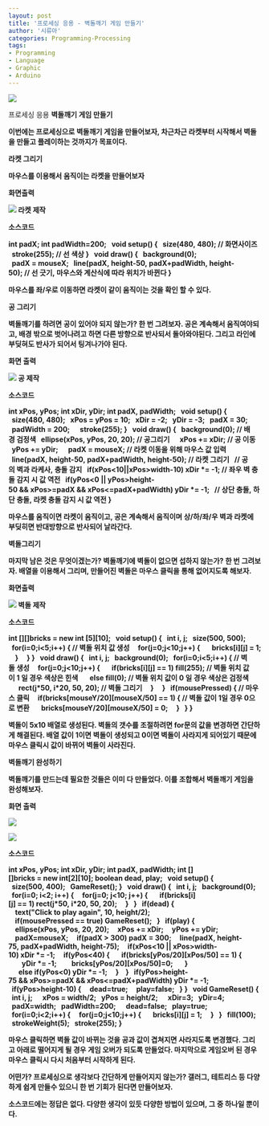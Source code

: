 ```yaml
---
layout: post
title: '프로세싱 응용 - 벽돌깨기 게임 만들기'
author: '시류아'
categories: Programming-Processing
tags:
- Programming
- Language
- Graphic
- Arduino
---
```



<script> location.href='https://cafe.naver.com/develoid/776088' ; </script>

<p>
 <p>
  <img src="https://dthumb-phinf.pstatic.net/?src=%22http%3A%2F%2Fblogfiles.naver.net%2FMjAxNzAxMjZfMTQg%2FMDAxNDg1MzkzNzQ3ODQy.0hi4InYEnCJo-uDjJxIEXMuk-obUiY10MweBv_x7qZMg.hvqqmDmcC21WTjK7ikczYfan0oPMvrQ8QkYjr0QV2jkg.PNG.searphiel9%2Fprocessing_logo.png%22&amp;type=cafe_wa740">
 </p>
</p>
<p>
 <p>
  <p>
   프로세싱 응용
   <b>벽돌깨기 게임 만들기
  </p>
 </p>
</p>
<p>
 <p>이번에는 프로세싱으로 벽돌깨기 게임을 만들어보자, 차근차근 라켓부터 시작해서 벽돌을 만들고 플레이하는 것까지가 목표이다.</p>
</p>
<p>
 <p>
  <p></p>
 </p>
</p>
<p>
 <p>
  <p>
   라켓 그리기
  </p>
 </p>
</p>
<p>
 <p>마우스를 이용해서 움직이는 라켓을 만들어보자</p>
</p>
<p>
 <p>
  <p>
   화면출력
  </p>
 </p>
</p>
<p>
 <p>
  <img src="https://dthumb-phinf.pstatic.net/?src=%22http%3A%2F%2Fblogfiles.naver.net%2FMjAxNzAxMjZfMjcg%2FMDAxNDg1MzkzOTY0ODA3.q-rMm7RfjAjW4eBpBzlglRKh39eBZBLt08sEx9Tfaqkg.Xi02jqjgv2ljiYw6FS0v6Mt9DQXnD_RF5_r2xAShJagg.PNG.searphiel9%2F1.png%22&amp;type=cafe_wa740">
  라켓 제작
 </p>
</p>
<p>
 <p>
  <p>
   소스코드
  </p>
 </p>
</p>
<p>
 <p>
  <p>
   int&nbsp;padX;
   <b>int&nbsp;padWidth=200;
   <b>&nbsp;
   <b>void&nbsp;setup()&nbsp;{
   <b>&nbsp;&nbsp;size(480,&nbsp;480);&nbsp;//&nbsp;화면사이즈
   <b>&nbsp;&nbsp;stroke(255);&nbsp;//&nbsp;선&nbsp;색상
   <b>}
   <b>&nbsp;
   <b>void&nbsp;draw()&nbsp;{
   <b>&nbsp;&nbsp;background(0);
   <b>&nbsp;&nbsp;
   <b>&nbsp;&nbsp;padX&nbsp;=&nbsp;mouseX;
   <b>&nbsp;&nbsp;line(padX,&nbsp;height-50,&nbsp;padX+padWidth,&nbsp;height-50);&nbsp;//&nbsp;선&nbsp;긋기,&nbsp;마우스와&nbsp;계산식에&nbsp;따라&nbsp;위치가&nbsp;바뀐다
   <b>}
  </p>
 </p>
</p>
<p>
 <p>마우스를 좌/우로 이동하면 라켓이 같이 움직이는 것을 확인 할 수 있다.</p>
</p>
<p>
 <p>
  <p></p>
 </p>
</p>
<p>
 <p>
  <p>
   공 그리기
  </p>
 </p>
</p>
<p>
 <p>벽돌깨기를 하려면 공이 있어야 되지 않는가? 한 번 그려보자. 공은 계속해서 움직여야되고, 배경 밖으로 벗어나려고 하면 다른 방향으로 반사되서 돌아와야된다. 그리고 라인에 부딪혀도 반사가 되어서 팅겨나가야 된다.</p>
</p>
<p>
 <p>
  <p>
   화면 출력
  </p>
 </p>
</p>
<p>
 <p>
  <img src="https://dthumb-phinf.pstatic.net/?src=%22http%3A%2F%2Fblogfiles.naver.net%2FMjAxNzAxMjZfNiAg%2FMDAxNDg1Mzk0MTIwNzM1.1y9WbeOMUQN-sbqDZvXpBMlkXmhMFyO8cNwyJQpfxFEg.D8_M3ENlZx92F7cjLC-d0r7IjiiVs1dFfMi32k2Rv80g.PNG.searphiel9%2F2.png%22&amp;type=cafe_wa740">
  공 제작
 </p>
</p>
<p>
 <p>
  <p>
   소스코드
  </p>
 </p>
</p>
<p>
 <p>
  <p>
   int&nbsp;xPos,&nbsp;yPos;
   <b>int&nbsp;xDir,&nbsp;yDir;
   <b>int&nbsp;padX,&nbsp;padWidth;
   <b>&nbsp;
   <b>void&nbsp;setup()&nbsp;{
   <b>&nbsp;&nbsp;size(480,&nbsp;480);
   <b>&nbsp;&nbsp;xPos&nbsp;=&nbsp;yPos&nbsp;=&nbsp;10;
   <b>&nbsp;&nbsp;xDir&nbsp;=&nbsp;-2;
   <b>&nbsp;&nbsp;yDir&nbsp;=&nbsp;-3;
   <b>&nbsp;&nbsp;padX&nbsp;=&nbsp;30;
   <b>&nbsp;&nbsp;padWidth&nbsp;=&nbsp;200;
   <b>&nbsp;&nbsp;
   <b>&nbsp;&nbsp;stroke(255);
   <b>}
   <b>&nbsp;
   <b>void&nbsp;draw()&nbsp;{
   <b>&nbsp;&nbsp;background(0);&nbsp;//&nbsp;배경&nbsp;검정색
   <b>&nbsp;&nbsp;ellipse(xPos,&nbsp;yPos,&nbsp;20,&nbsp;20);&nbsp;//&nbsp;공그리기
   <b>&nbsp;&nbsp;
   <b>&nbsp;&nbsp;xPos&nbsp;+=&nbsp;xDir;&nbsp;//&nbsp;공&nbsp;이동
   <b>&nbsp;&nbsp;yPos&nbsp;+=&nbsp;yDir;
   <b>&nbsp;&nbsp;
   <b>&nbsp;&nbsp;padX&nbsp;=&nbsp;mouseX;&nbsp;//&nbsp;라켓&nbsp;이동을&nbsp;위해&nbsp;마우스&nbsp;값&nbsp;입력
   <b>&nbsp;&nbsp;line(padX,&nbsp;height-50,&nbsp;padX+padWidth,&nbsp;height-50);&nbsp;//&nbsp;라켓&nbsp;그리기
   <b>&nbsp;&nbsp;//&nbsp;공의&nbsp;벽과&nbsp;라케사,&nbsp;충돌&nbsp;감지
   <b>&nbsp;&nbsp;if(xPos&lt;10||xPos&gt;width-10)&nbsp;xDir&nbsp;*=&nbsp;-1;&nbsp;//&nbsp;좌우&nbsp;벽&nbsp;충돌&nbsp;감지&nbsp;시&nbsp;값&nbsp;역전
   <b>&nbsp;&nbsp;if(yPos&lt;0&nbsp;||&nbsp;yPos&gt;height-50&nbsp;&amp;&amp;&nbsp;xPos&gt;=padX&nbsp;&amp;&amp;&nbsp;xPos&lt;=padX+padWidth)&nbsp;yDir&nbsp;*=&nbsp;-1;
   <b>&nbsp;&nbsp;//&nbsp;상단&nbsp;충돌,&nbsp;하단&nbsp;충돌,&nbsp;라켓&nbsp;충돌&nbsp;감지&nbsp;시&nbsp;값&nbsp;역전
   <b>}
  </p>
 </p>
</p>
<p>
 <p>마우스를 움직이면 라켓이 움직이고, 공은 계속해서 움직이며 상/하/좌/우 벽과 라켓에 부딪히면 반대방향으로 반사되어 날라간다.</p>
</p>
<p>
 <p>
  <p></p>
 </p>
</p>
<p>
 <p>
  <p>
   벽돌그리기
  </p>
 </p>
</p>
<p>
 <p>마지막 남은 것은 무엇이겠는가? 벽돌깨기에 벽돌이 없으면 섭하지 않는가? 한 번 그려보자. 배열을 이용해서 그리며, 만들어진 벽돌은 마우스 클릭을 통해 없어지도록 해보자.</p>
</p>
<p>
 <p>
  <p>
   화면출력
  </p>
 </p>
</p>
<p>
 <p>
  <img src="https://dthumb-phinf.pstatic.net/?src=%22http%3A%2F%2Fblogfiles.naver.net%2FMjAxNzAxMjZfMTc4%2FMDAxNDg1Mzk0MjI4MDIz.hEvuNBtzl9ChiQGZE74NK3ow-iYqSeOucKav7yNzqIMg.N99CyYhvzyJalG2-rfzJCUCMw3-TCW8Z8QtthPSWDwUg.PNG.searphiel9%2F3.png%22&amp;type=cafe_wa740">
  벽돌 제작
 </p>
</p>
<p>
 <p>
  <p>
   소스코드
  </p>
 </p>
</p>
<p>
 <p>
  <p>
   int&nbsp;[][]bricks&nbsp;=&nbsp;new&nbsp;int&nbsp;[5][10];
   <b>&nbsp;
   <b>void&nbsp;setup()&nbsp;{
   <b>&nbsp;&nbsp;int&nbsp;i,&nbsp;j;
   <b>&nbsp;&nbsp;size(500,&nbsp;500);
   <b>&nbsp;&nbsp;for(i=0;i&lt;5;i++)&nbsp;{&nbsp;//&nbsp;벽돌&nbsp;위치&nbsp;값&nbsp;생성
   <b>&nbsp;&nbsp;&nbsp;&nbsp;for(j=0;j&lt;10;j++)&nbsp;{
   <b>&nbsp;&nbsp;&nbsp;&nbsp;&nbsp;&nbsp;bricks[i][j]&nbsp;=&nbsp;1;
   <b>&nbsp;&nbsp;&nbsp;&nbsp;}&nbsp;&nbsp;
   <b>&nbsp;&nbsp;}
   <b>}
   <b>&nbsp;
   <b>void&nbsp;draw()&nbsp;{
   <b>&nbsp;&nbsp;int&nbsp;i,&nbsp;j;
   <b>&nbsp;&nbsp;background(0);
   <b>&nbsp;&nbsp;for(i=0;i&lt;5;i++)&nbsp;{&nbsp;//&nbsp;벽돌&nbsp;생성
   <b>&nbsp;&nbsp;&nbsp;&nbsp;for(j=0;j&lt;10;j++)&nbsp;{
   <b>&nbsp;&nbsp;&nbsp;&nbsp;&nbsp;&nbsp;if(bricks[i][j]&nbsp;==&nbsp;1)&nbsp;fill(255);&nbsp;//&nbsp;벽돌&nbsp;위치&nbsp;값이&nbsp;1&nbsp;일&nbsp;경우&nbsp;색상은&nbsp;힌색
   <b>&nbsp;&nbsp;&nbsp;&nbsp;&nbsp;&nbsp;else&nbsp;fill(0);&nbsp;//&nbsp;벽돌&nbsp;위치&nbsp;값이&nbsp;0&nbsp;일&nbsp;경우&nbsp;색상은&nbsp;검정색
   <b>&nbsp;&nbsp;&nbsp;&nbsp;&nbsp;&nbsp;rect(j*50,&nbsp;i*20,&nbsp;50,&nbsp;20);&nbsp;//&nbsp;벽돌&nbsp;그리기
   <b>&nbsp;&nbsp;&nbsp;&nbsp;}&nbsp;&nbsp;
   <b>&nbsp;&nbsp;}
   <b>&nbsp;&nbsp;if(mousePressed)&nbsp;{&nbsp;//&nbsp;마우스&nbsp;클릭
   <b>&nbsp;&nbsp;&nbsp;&nbsp;if(bricks[mouseY/20][mouseX/50]&nbsp;==&nbsp;1)&nbsp;{&nbsp;//&nbsp;벽돌&nbsp;값이&nbsp;1일&nbsp;경우&nbsp;0으로&nbsp;변환
   <b>&nbsp;&nbsp;&nbsp;&nbsp;&nbsp;&nbsp;bricks[mouseY/20][mouseX/50]&nbsp;=&nbsp;0;
   <b>&nbsp;&nbsp;&nbsp;&nbsp;}
   <b>&nbsp;&nbsp;}
   <b>}
  </p>
 </p>
</p>
<p>
 <p>벽돌이 5x10 배열로 생성된다. 벽돌의 갯수를 조절하려면 for문의 값을 변경하면 간단하게 해결된다. 배열 값이 1이면 벽돌이 생성되고 0이면 벽돌이 사라지게 되어있기 때문에 마우스 클릭시 값이 바뀌어 벽돌이 사라진다.</p>
</p>
<p>
 <p>
  <p></p>
 </p>
</p>
<p>
 <p>
  <p>
   벽돌깨기 완성하기
  </p>
 </p>
</p>
<p>
 <p>벽돌깨기를 만드는데 필요한 것들은 이미 다 만들었다. 이를 조합해서 벽돌깨기 게임을 완성해보자.</p>
</p>
<p>
 <p>
  <p>
   화면 출력
  </p>
 </p>
</p>
<p>
 <p>
  <img src="https://dthumb-phinf.pstatic.net/?src=%22http%3A%2F%2Fblogfiles.naver.net%2FMjAxNzAxMjZfMjE5%2FMDAxNDg1Mzk0MzI2MTg4.bt02Vkfsn6dGAQq16Ngsumc65I3HxGZc_ijVXXi12ngg.DEg1jmdYUOtX-dWwPkg4jCGxVHdjWdJ60VkPEeu0aTAg.PNG.searphiel9%2F4.png%22&amp;type=cafe_wa740">
 </p>
</p>
<p>
 <p>
  <img src="https://dthumb-phinf.pstatic.net/?src=%22http%3A%2F%2Fblogfiles.naver.net%2FMjAxNzAxMjZfMjkz%2FMDAxNDg1Mzk0MzI2MTg5.B4rj-WK-P8fp4kD_qcwZJFJZb_2FDSTE1eCF_vsmF1Yg.vg8ZpZXeVWmq3db6mYUaWHHpPtnTRYL8nwLBYyjsMcgg.PNG.searphiel9%2F5.png%22&amp;type=cafe_wa740">
 </p>
</p>
<p>
 <p>
  <p>
   소스코드
  </p>
 </p>
</p>
<p>
 <p>
  <p>
   int&nbsp;xPos,&nbsp;yPos;
   <b>int&nbsp;xDir,&nbsp;yDir;
   <b>int&nbsp;padX,&nbsp;padWidth;
   <b>int&nbsp;[][]bricks&nbsp;=&nbsp;new&nbsp;int[2][10];
   <b>boolean&nbsp;dead,&nbsp;play;
   <b>&nbsp;
   <b>void&nbsp;setup()&nbsp;{
   <b>&nbsp;&nbsp;size(500,&nbsp;400);
   <b>&nbsp;&nbsp;GameReset();
   <b>}
   <b>&nbsp;
   <b>void&nbsp;draw()&nbsp;{
   <b>&nbsp;&nbsp;int&nbsp;i,&nbsp;j;
   <b>&nbsp;&nbsp;background(0);
   <b>&nbsp;&nbsp;for(i=0;&nbsp;i&lt;2;&nbsp;i++)&nbsp;{
   <b>&nbsp;&nbsp;&nbsp;&nbsp;for(j=0;&nbsp;j&lt;10;&nbsp;j++)&nbsp;{
   <b>&nbsp;&nbsp;&nbsp;&nbsp;&nbsp;&nbsp;if(bricks[i][j]&nbsp;==&nbsp;1)&nbsp;rect(j*50,&nbsp;i*20,&nbsp;50,&nbsp;20);
   <b>&nbsp;&nbsp;&nbsp;&nbsp;}
   <b>&nbsp;&nbsp;}
   <b>&nbsp;&nbsp;if(dead)&nbsp;{
   <b>&nbsp;&nbsp;&nbsp;&nbsp;text("Click&nbsp;to&nbsp;play&nbsp;again",&nbsp;10,&nbsp;height/2);
   <b>&nbsp;&nbsp;&nbsp;&nbsp;if(mousePressed&nbsp;==&nbsp;true)&nbsp;GameReset();
   <b>&nbsp;&nbsp;}
   <b>&nbsp;&nbsp;if(play)&nbsp;{
   <b>&nbsp;&nbsp;&nbsp;&nbsp;ellipse(xPos,&nbsp;yPos,&nbsp;20,&nbsp;20);
   <b>&nbsp;&nbsp;&nbsp;&nbsp;xPos&nbsp;+=&nbsp;xDir;
   <b>&nbsp;&nbsp;&nbsp;&nbsp;yPos&nbsp;+=&nbsp;yDir;
   <b>&nbsp;&nbsp;&nbsp;&nbsp;padX=mouseX;
   <b>&nbsp;&nbsp;&nbsp;&nbsp;if(padX&nbsp;&gt;&nbsp;300)&nbsp;padX&nbsp;=&nbsp;300;
   <b>&nbsp;&nbsp;&nbsp;&nbsp;line(padX,&nbsp;height-75,&nbsp;padX+padWidth,&nbsp;height-75);
   <b>&nbsp;&nbsp;&nbsp;&nbsp;if(xPos&lt;10&nbsp;||&nbsp;xPos&gt;width-10)&nbsp;xDir&nbsp;*=&nbsp;-1;
   <b>&nbsp;&nbsp;&nbsp;&nbsp;if(yPos&lt;40)&nbsp;{
   <b>&nbsp;&nbsp;&nbsp;&nbsp;&nbsp;&nbsp;if(bricks[yPos/20][xPos/50]&nbsp;==&nbsp;1)&nbsp;{
   <b>&nbsp;&nbsp;&nbsp;&nbsp;&nbsp;&nbsp;&nbsp;&nbsp;yDir&nbsp;*=&nbsp;-1;
   <b>&nbsp;&nbsp;&nbsp;&nbsp;&nbsp;&nbsp;&nbsp;&nbsp;bricks[yPos/20][xPos/50]=0;
   <b>&nbsp;&nbsp;&nbsp;&nbsp;&nbsp;&nbsp;}
   <b>&nbsp;&nbsp;&nbsp;&nbsp;&nbsp;&nbsp;else&nbsp;if(yPos&lt;0)&nbsp;yDir&nbsp;*=&nbsp;-1;
   <b>&nbsp;&nbsp;&nbsp;&nbsp;}&nbsp;
   <b>&nbsp;&nbsp;}
   <b>&nbsp;&nbsp;if(yPos&gt;height-75&nbsp;&amp;&amp;&nbsp;xPos&gt;=padX&nbsp;&amp;&amp;&nbsp;xPos&lt;=padX+padWidth)&nbsp;yDir&nbsp;*=&nbsp;-1;
   <b>&nbsp;&nbsp;if(yPos&gt;height-10)&nbsp;{
   <b>&nbsp;&nbsp;&nbsp;&nbsp;dead=true;
   <b>&nbsp;&nbsp;&nbsp;&nbsp;play=false;
   <b>&nbsp;&nbsp;}
   <b>}
   <b>&nbsp;
   <b>void&nbsp;GameReset()&nbsp;{
   <b>&nbsp;&nbsp;int&nbsp;i,&nbsp;j;
   <b>&nbsp;&nbsp;
   <b>&nbsp;&nbsp;xPos&nbsp;=&nbsp;width/2;
   <b>&nbsp;&nbsp;yPos&nbsp;=&nbsp;height/2;
   <b>&nbsp;&nbsp;
   <b>&nbsp;&nbsp;xDir=3;
   <b>&nbsp;&nbsp;yDir=4;
   <b>&nbsp;&nbsp;
   <b>&nbsp;&nbsp;padX=width;
   <b>&nbsp;&nbsp;padWidth=200;
   <b>&nbsp;&nbsp;
   <b>&nbsp;&nbsp;dead=false;
   <b>&nbsp;&nbsp;play=true;
   <b>&nbsp;&nbsp;
   <b>&nbsp;&nbsp;for(i=0;i&lt;2;i++)&nbsp;{
   <b>&nbsp;&nbsp;&nbsp;&nbsp;for(j=0;j&lt;10;j++)&nbsp;{
   <b>&nbsp;&nbsp;&nbsp;&nbsp;&nbsp;&nbsp;bricks[i][j]&nbsp;=&nbsp;1;
   <b>&nbsp;&nbsp;&nbsp;&nbsp;}
   <b>&nbsp;&nbsp;}
   <b>&nbsp;&nbsp;fill(100);
   <b>&nbsp;&nbsp;strokeWeight(5);
   <b>&nbsp;&nbsp;stroke(255);
   <b>}
  </p>
 </p>
</p>
<p>
 <p>마우스 클릭하면 벽돌 값이 바뀌는 것을 공과 값이 겹쳐지면 사라지도록 변경했다. 그리고 아래로 떨어지게 될 경우 게임 오버가 되도록 만들었다. 마지막으로 게임오버 된 경우 마우스 클릭시 다시 처음부터 시작하게 된다.</p>
</p>
<p>
 <p>
  <p></p>
 </p>
</p>
<p>
 <p>어떤가? 프로세싱으로 생각보다 간단하게 만들어지지 않는가? 갤러그, 테트리스 등 다양하게 쉽게 만들수 있으니 한 번 기회가 된다면 만들어보자.</p>
</p>
<p>
 <p>
  <p></p>
 </p>
</p>
<p>
 <p>소스코드에는 정답은 없다. 다양한 생각이 있듯 다양한 방법이 있으며, 그 중 하나일 뿐이다.</p>
</p>
